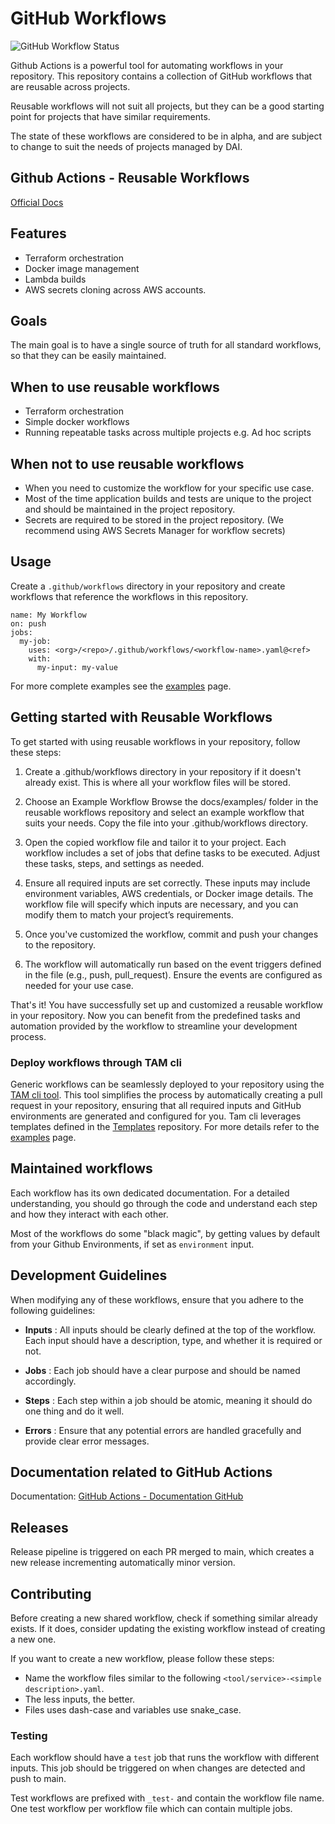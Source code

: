 # GitHub Workflows

<!--intro-start-->

<!-- TODO: change to release badge -->

![GitHub Workflow Status](https://github.com/tx-pts-dai/github-workflows/actions/workflows/gh-release-on-main.yaml/badge.svg)

Github Actions is a powerful tool for automating workflows in your repository. This repository contains a collection of GitHub workflows that are reusable across projects.

Reusable workflows will not suit all projects, but they can be a good starting point for projects that have similar requirements.

The state of these workflows are considered to be in alpha, and are subject to change to suit the needs of projects managed by DAI.

## Github Actions - Reusable Workflows

[Official Docs](https://docs.github.com/en/actions/sharing-automations/reusing-workflows)

## Features

- Terraform orchestration
- Docker image management
- Lambda builds
- AWS secrets cloning across AWS accounts.

## Goals

The main goal is to have a single source of truth for all standard workflows, so that they can be easily maintained.

## When to use reusable workflows

- Terraform orchestration
- Simple docker workflows
- Running repeatable tasks across multiple projects e.g. Ad hoc scripts

## When not to use reusable workflows

- When you need to customize the workflow for your specific use case.
- Most of the time application builds and tests are unique to the project and should be maintained in the project repository.
- Secrets are required to be stored in the project repository. (We recommend using AWS Secrets Manager for workflow secrets)

## Usage

Create a `.github/workflows` directory in your repository and create workflows that reference the workflows in this repository.

```
name: My Workflow
on: push
jobs:
  my-job:
    uses: <org>/<repo>/.github/workflows/<workflow-name>.yaml@<ref>
    with:
      my-input: my-value
```

For more complete examples see the [examples](docs/examples/) page.

<!--intro-end-->

## Getting started with Reusable Workflows

<!--usage-start-->

To get started with using reusable workflows in your repository, follow these steps:

1. Create a .github/workflows directory in your repository if it doesn't already exist. This is where all your workflow files will be stored.

2. Choose an Example Workflow
   Browse the docs/examples/ folder in the reusable workflows repository and select an example workflow that suits your needs. Copy the file into your .github/workflows directory.

3. Open the copied workflow file and tailor it to your project. Each workflow includes a set of jobs that define tasks to be executed. Adjust these tasks, steps, and settings as needed.

4. Ensure all required inputs are set correctly. These inputs may include environment variables, AWS credentials, or Docker image details. The workflow file will specify which inputs are necessary, and you can modify them to match your project’s requirements.

5. Once you've customized the workflow, commit and push your changes to the repository.

6. The workflow will automatically run based on the event triggers defined in the file (e.g., push, pull_request). Ensure the events are configured as needed for your use case.

That's it! You have successfully set up and customized a reusable workflow in your repository. Now you can benefit from the predefined tasks and automation provided by the workflow to streamline your development process.

### Deploy workflows through TAM cli

Generic workflows can be seamlessly deployed to your repository using the [TAM cli tool](https://github.com/DND-IT/tam-cli).
This tool simplifies the process by automatically creating a pull request in your repository, ensuring that all required inputs and GitHub environments are generated and configured for you.
Tam cli leverages templates defined in the [Templates](https://github.com/tx-pts-dai/templates/tree/main/addons/github-workflows) repository.
For more details refer to the [examples](docs/examples/) page.

<!--usage-end-->

## Maintained workflows

Each workflow has its own dedicated documentation. For a detailed understanding, you should go through the code and understand each step and how they interact with each other.

Most of the workflows do some "black magic", by getting values by default from your Github Environments, if set as `environment` input.

## Development Guidelines

When modifying any of these workflows, ensure that you adhere to the following guidelines:

- **Inputs** : All inputs should be clearly defined at the top of the workflow. Each input should have a description, type, and whether it is required or not.

- **Jobs** : Each job should have a clear purpose and should be named accordingly.

- **Steps** : Each step within a job should be atomic, meaning it should do one thing and do it well.

- **Errors** : Ensure that any potential errors are handled gracefully and provide clear error messages.

## Documentation related to GitHub Actions

Documentation: [GitHub Actions - Documentation GitHub](https://docs.github.com/en/actions)

## Releases

Release pipeline is triggered on each PR merged to main, which creates a new release incrementing automatically minor version.

## Contributing

Before creating a new shared workflow, check if something similar already exists. If it does, consider updating the existing workflow instead of creating a new one.

If you want to create a new workflow, please follow these steps:

- Name the workflow files similar to the following `<tool/service>-<simple description>.yaml`.
- The less inputs, the better.
- Files uses dash-case and variables use snake_case.

### Testing

Each workflow should have a `test` job that runs the workflow with different inputs. This job should be triggered on when changes are detected and push to main.

Test workflows are prefixed with `_test-` and contain the workflow file name. One test workflow per workflow file which can contain multiple jobs.
